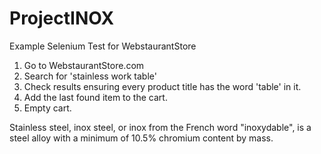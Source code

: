 # ProjectINOX
Example Selenium Test for WebstaurantStore

1. Go to WebstaurantStore.com
2. Search for 'stainless work table'
3. Check results ensuring every product title has the word 'table' in it.
4. Add the last found item to the cart.
5. Empty cart.

Stainless steel, inox steel, or inox from the French word "inoxydable", is a steel alloy with a minimum of 10.5% chromium content by mass.
